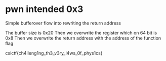 # pwn intended 0x3

Simple bufferover flow into rewriting the return address

The buffer size is 0x20
Then we overwrite the register which on 64 bit is 0x8
Then we overwrite the return address with the address of the function flag

csictf{ch4lleng1ng_th3_v3ry_l4ws_0f_phys1cs}
